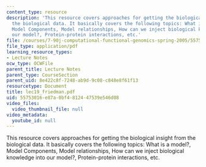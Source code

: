 ```yaml
---
content_type: resource
description: 'This resource covers approaches for getting the biological insight from
  the biological data. It basically covers the following topics: What is a model?,
  Model Components, Model relationships, How can we inject biological knowledge into
  our model?, Protein-protein interactions, etc.'
file: /courses/7-90j-computational-functional-genomics-spring-2005/55753016e87a0bf4812447539e546d08_lec19_friedman.pdf
file_type: application/pdf
learning_resource_types:
- Lecture Notes
ocw_type: OCWFile
parent_title: Lecture Notes
parent_type: CourseSection
parent_uid: 8e422c8f-7248-ab9d-9c08-c848e8f61f13
resourcetype: Document
title: lec19_friedman.pdf
uid: 55753016-e87a-0bf4-8124-47539e546d08
video_files:
  video_thumbnail_file: null
video_metadata:
  youtube_id: null
---
```

This resource covers approaches for getting the biological insight from the biological data. It basically covers the following topics: What is a model?, Model Components, Model relationships, How can we inject biological knowledge into our model?, Protein-protein interactions, etc.

